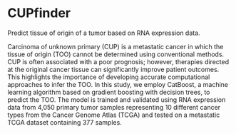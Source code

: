 # CUPfinder

Predict tissue of origin of a tumor based on RNA expression data.

Carcinoma of unknown primary (CUP) is a metastatic cancer in which the tissue of origin (TOO) cannot be determined using conventional methods. CUP is often associated with a poor prognosis; however, therapies directed at the original cancer tissue can significantly improve patient outcomes. This highlights the importance of developing accurate computational approaches to infer the TOO. In this study, we employ CatBoost, a machine learning algorithm based on gradient boosting with decision trees, to predict the TOO. The model is trained and validated using RNA expression data from 4,050 primary tumor samples representing 10 different cancer types from the Cancer Genome Atlas (TCGA) and tested on a metastatic TCGA dataset containing 377 samples.

